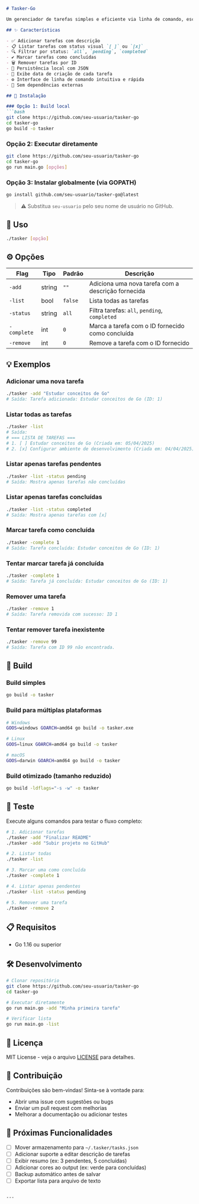 ```markdown
# Tasker-Go

Um gerenciador de tarefas simples e eficiente via linha de comando, escrito em Go. Ideal para quem prefere produtividade no terminal.

## ✨ Características

- ✅ Adicionar tarefas com descrição
- 📋 Listar tarefas com status visual `[ ]` ou `[x]`
- 🔍 Filtrar por status: `all`, `pending`, `completed`
- ✔️ Marcar tarefas como concluídas
- 🗑️ Remover tarefas por ID
- 💾 Persistência local com JSON
- 📅 Exibe data de criação de cada tarefa
- ⚙️ Interface de linha de comando intuitiva e rápida
- 🚪 Sem dependências externas

## 🚀 Instalação

### Opção 1: Build local
```bash
git clone https://github.com/seu-usuario/tasker-go  
cd tasker-go
go build -o tasker
```

### Opção 2: Executar diretamente
```bash
git clone https://github.com/seu-usuario/tasker-go  
cd tasker-go
go run main.go [opções]
```

### Opção 3: Instalar globalmente (via GOPATH)
```bash
go install github.com/seu-usuario/tasker-go@latest
```

> ⚠️ Substitua `seu-usuario` pelo seu nome de usuário no GitHub.

## 📖 Uso

```bash
./tasker [opção]
```

## ⚙️ Opções

| Flag | Tipo | Padrão | Descrição |
|------|------|--------|-----------|
| `-add` | string | `""` | Adiciona uma nova tarefa com a descrição fornecida |
| `-list` | bool | `false` | Lista todas as tarefas |
| `-status` | string | `all` | Filtra tarefas: `all`, `pending`, `completed` |
| `-complete` | int | `0` | Marca a tarefa com o ID fornecido como concluída |
| `-remove` | int | `0` | Remove a tarefa com o ID fornecido |

## 💡 Exemplos

### Adicionar uma nova tarefa
```bash
./tasker -add "Estudar conceitos de Go"
# Saída: Tarefa adicionada: Estudar conceitos de Go (ID: 1)
```

### Listar todas as tarefas
```bash
./tasker -list
# Saída:
# === LISTA DE TAREFAS ===
# 1. [ ] Estudar conceitos de Go (Criada em: 05/04/2025)
# 2. [x] Configurar ambiente de desenvolvimento (Criada em: 04/04/2025)
```

### Listar apenas tarefas pendentes
```bash
./tasker -list -status pending
# Saída: Mostra apenas tarefas não concluídas
```

### Listar apenas tarefas concluídas
```bash
./tasker -list -status completed
# Saída: Mostra apenas tarefas com [x]
```

### Marcar tarefa como concluída
```bash
./tasker -complete 1
# Saída: Tarefa concluída: Estudar conceitos de Go (ID: 1)
```

### Tentar marcar tarefa já concluída
```bash
./tasker -complete 1
# Saída: Tarefa já concluída: Estudar conceitos de Go (ID: 1)
```

### Remover uma tarefa
```bash
./tasker -remove 1
# Saída: Tarefa removida com sucesso: ID 1
```

### Tentar remover tarefa inexistente
```bash
./tasker -remove 99
# Saída: Tarefa com ID 99 não encontrada.
```

## 🔧 Build

### Build simples
```bash
go build -o tasker
```

### Build para múltiplas plataformas
```bash
# Windows
GOOS=windows GOARCH=amd64 go build -o tasker.exe

# Linux
GOOS=linux GOARCH=amd64 go build -o tasker

# macOS
GOOS=darwin GOARCH=amd64 go build -o tasker
```

### Build otimizado (tamanho reduzido)
```bash
go build -ldflags="-s -w" -o tasker
```

## 🧪 Teste

Execute alguns comandos para testar o fluxo completo:

```bash
# 1. Adicionar tarefas
./tasker -add "Finalizar README"
./tasker -add "Subir projeto no GitHub"

# 2. Listar todas
./tasker -list

# 3. Marcar uma como concluída
./tasker -complete 1

# 4. Listar apenas pendentes
./tasker -list -status pending

# 5. Remover uma tarefa
./tasker -remove 2
```

## 📋 Requisitos

- Go 1.16 ou superior

## 🛠️ Desenvolvimento

```bash
# Clonar repositório
git clone https://github.com/seu-usuario/tasker-go  
cd tasker-go

# Executar diretamente
go run main.go -add "Minha primeira tarefa"

# Verificar lista
go run main.go -list
```

## 📄 Licença

MIT License - veja o arquivo [LICENSE](LICENSE) para detalhes.

## 🤝 Contribuição

Contribuições são bem-vindas! Sinta-se à vontade para:
- Abrir uma issue com sugestões ou bugs
- Enviar um pull request com melhorias
- Melhorar a documentação ou adicionar testes

## 🚧 Próximas Funcionalidades

- [ ] Mover armazenamento para `~/.tasker/tasks.json`
- [ ] Adicionar suporte a editar descrição de tarefas
- [ ] Exibir resumo (ex: 3 pendentes, 5 concluídas)
- [ ] Adicionar cores ao output (ex: verde para concluídas)
- [ ] Backup automático antes de salvar
- [ ] Exportar lista para arquivo de texto
```

---
